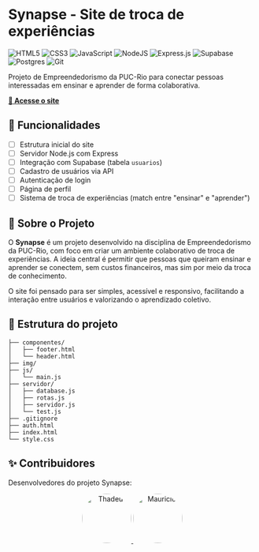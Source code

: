 # Synapse - Site de troca de experiências

![HTML5](https://img.shields.io/badge/html5-%23E34F26.svg?style=for-the-badge&logo=html5&logoColor=white)
![CSS3](https://img.shields.io/badge/css3-%231572B6.svg?style=for-the-badge&logo=css3&logoColor=white)
![JavaScript](https://img.shields.io/badge/javascript-%23323330.svg?style=for-the-badge&logo=javascript&logoColor=%23F7DF1E)
![NodeJS](https://img.shields.io/badge/node.js-6DA55F?style=for-the-badge&logo=node.js&logoColor=white)
![Express.js](https://img.shields.io/badge/express.js-%23404d59.svg?style=for-the-badge&logo=express&logoColor=%2361DAFB)
![Supabase](https://img.shields.io/badge/Supabase-3ECF8E?style=for-the-badge&logo=supabase&logoColor=white)
![Postgres](https://img.shields.io/badge/postgres-%23316192.svg?style=for-the-badge&logo=postgresql&logoColor=white)
![Git](https://img.shields.io/badge/git-%23F05033.svg?style=for-the-badge&logo=git&logoColor=white)

Projeto de Empreendedorismo da PUC-Rio para conectar pessoas interessadas em ensinar e aprender de forma colaborativa.

**[🔗 Acesse o site](https://thadeu-ct.github.io/Synapse/)**

## 🚀 Funcionalidades
- [ ] Estrutura inicial do site
- [ ] Servidor Node.js com Express
- [ ] Integração com Supabase (tabela `usuarios`)
- [ ] Cadastro de usuários via API
- [ ] Autenticação de login
- [ ] Página de perfil
- [ ] Sistema de troca de experiências (match entre "ensinar" e "aprender")

## 📌 Sobre o Projeto
O **Synapse** é um projeto desenvolvido na disciplina de Empreendedorismo da PUC-Rio, com foco em criar um ambiente colaborativo de troca de experiências. A ideia central é permitir que pessoas que queiram ensinar e aprender se conectem, sem custos financeiros, mas sim por meio da troca de conhecimento.

O site foi pensado para ser simples, acessível e responsivo, facilitando a interação entre usuários e valorizando o aprendizado coletivo.

## 📁 Estrutura do projeto
```
├── componentes/
│   ├── footer.html
│   └── header.html
├── img/
├── js/
│   └── main.js
├── servidor/
│   ├── database.js
│   ├── rotas.js
│   ├── servidor.js
│   └── test.js
├── .gitignore
├── auth.html
├── index.html
└── style.css
```

## ✨ Contribuidores

Desenvolvedores do projeto Synapse:

<p align="center">
  <a href="https://github.com/thadeu-ct">
    <img src="https://avatars.githubusercontent.com/u/171446748?v=4" width="100" style="border-radius:50%" alt="Thadeu">
  </a> 
  <a href="https://github.com/Maumau-3005">
    <img src="https://avatars.githubusercontent.com/u/184857658?v=4" width="100" style="border-radius:50%" alt="Mauricio">
  </a>
</p>


